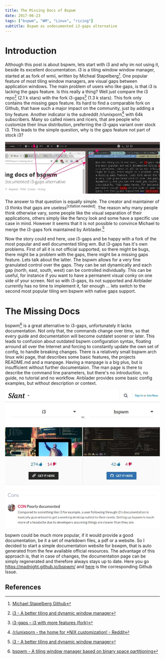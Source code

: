 ```yaml
---
title: The Missing Docs of Bspwm
date: 2017-06-23
tags: ["bspwm", "WM", "Linux", "ricing"]
subtitle: Bspwm as undocumented i3-gaps alternative
---
```


# Introduction
Although this post is about bspwm, lets start with i3 and why im not using it, beside its excellent documentation. i3 is a tiling window window manager, started at as fork of wmii, written by Micheal Stapelberg[^1]. One popular feature of most tiling window managers, are visual gaps between application windows. The main problem of users who like gaps, is that i3 is lacking the gaps feature. Is this really a thing? Well just compare the i3 repo[^2] (2.1 k stars) with the fork i3-gaps[^3] (1.3 k stars). This fork only contains the missing gaps feature. Its hard to find a comparable fork on Github, that have such a major impact on the community, just by adding a tiny feature. Another indicator is the subreddit /r/unixporn[^4] with 64k subscribers. Many so called nixers and ricers, that are people who customize their linux distribution, preferring the i3-gaps variant over stock i3. This leads to the simple question, why is the gaps feature not part of stock i3?

![](/images/gaps.jpg)

The answer to that question is equally simple. The creator and maintainer of i3 thinks that gaps are useless<sup>[citation needed]</sup>. The reason why many people think otherwise vary, some people like the visual separation of their applications, others simply like the fancy look and some have a specific use case in mind. However it seems that it is not possible to convince Michael to merge the i3-gaps fork maintained by Airblader.[^2]

Now the story could end here, use i3-gaps and be happy with a fork of the most popular and well documented tiling wm. But i3-gaps has it's own problems. First of all it is not official supported, so there might be bugs, there might be a problem with the gaps, there might be a missing gaps feature. Lets talk about the latter. The bspwm allows for a very fine granulated control over the gaps. They can be set dynamically and each gap (north, east, south, west) can be controlled individually. This can be useful, for instance if you want to have a permanent visual conky on one side of your screen. Not so with i3-gaps, its not supported and Airblader currently has no time to implement it, fair enough ... lets switch to the second most popular tiling wm bspwm with native gaps support.

# The Missing Docs
bspwm[^5] is a great alternative to i3-gaps, unfortunately it lacks documentation. Not only that, the commands change over time, so that every guide and documentation will become outdatet sooner or later. This leads to confusion about outdated bspwm configuration syntax, floating arround all over the Internet and forcing to constantly update the own set of config, to handle breaking changes. There is a relatively small bspwm arch linux wiki page, that describes some basic features, the projects README.md and a manpage. Having a manpage is a big plus, but is insufficient without further documentaion. The man page is there to describe the command line parameters, but there's no introduction, no guide, no tutorial and no workflow. Airblader provides some basic config examples, but without description or context.

![](/images/slant-bspwm-i3.jpg)
![](/images/slant-bspwm-bad-docs.jpg)

bspwm could be much more popular, if it would provide a good documentation, be it a set of markdown files, a pdf or a website. So I decided to start a simple documentation website for bswpm, that is auto generated from the few available official resources. The advantage of this approach is, that in case of changes, the documentation page can be simply regenerated and therefore always stays up to date. Here you go https://madnight.github.io/bspwm/ and [here](https://github.com/baskerville/bspwm/issues/645) is the corresponding Github Issue.

## References
[^1]: [Michael Stapelberg Github](https://github.com/stapelberg)
[^2]: [i3 - A better tiling and dynamic window manager](https://github.com/stapelberg/i3)
[^3]: [i3-gaps – i3 with more features (fork)](https://github.com/Airblader/i3)
[^4]: [/r/unixporn - the home for *NIX customization! - Reddit](https://www.reddit.com/r/unixporn/)
[^5]: [bspwm - A tiling window manager based on binary space partitioning](https://github.com/baskerville/bspwm)
